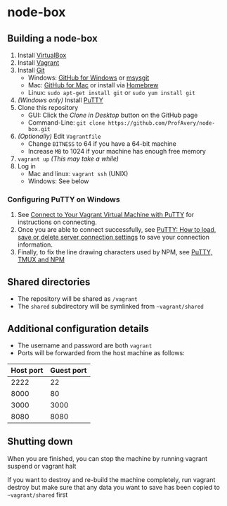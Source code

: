 # node-box

## Building a node-box

1. Install [VirtualBox](https://www.virtualbox.org/)
2. Install [Vagrant](http://www.vagrantup.com/)
3. Install [Git](http://git-scm.com/)
    - Windows: [GitHub for Windows](http://windows.github.com/) or [msysgit](http://msysgit.github.io/)
    - Mac: [GitHub for Mac](http://mac.github.com/) or install via [Homebrew](http://brew.sh/)
    - Linux: `sudo apt-get install git` or `sudo yum install git`
4. *(Windows only)* Install [PuTTY](http://www.chiark.greenend.org.uk/~sgtatham/putty/)
5. Clone this repository
    - GUI: Click the *Clone in Desktop* button on the GitHub page
    - Command-Line: `git clone https://github.com/ProfAvery/node-box.git`
6. *(Optionally)* Edit `Vagrantfile`
    - Change `BITNESS` to 64 if you have a 64-bit machine
    - Increase `MB` to 1024 if your machine has enough free memory
7. `vagrant up` *(This may take a while)*
8. Log in
    - Mac and linux: `vagrant ssh` (UNIX)
    - Windows: See below

### Configuring PuTTY on Windows

1. See
[Connect to Your Vagrant Virtual Machine with PuTTY](https://github.com/Varying-Vagrant-Vagrants/VVV/wiki/Connect-to-Your-Vagrant-Virtual-Machine-with-PuTTY)
for instructions on connecting.
2. Once you are able to connect successfully, see
[PuTTY: How to load, save or delete server connection settings](http://kb.site5.com/shell-access-ssh/putty-how-to-load-save-or-delete-server-connection-settings/)
to save your connection information.
3. Finally, to fix the line drawing characters used by NPM, see
[PuTTY, TMUX and NPM](http://curiouslynerdy.com/2013/09/putty-tmux-and-npm/)

## Shared directories

- The repository will be shared as `/vagrant`
- The `shared` subdirectory will be symlinked from `~vagrant/shared`

## Additional configuration details
- The username and password are both `vagrant`
- Ports will be forwarded from the host machine as follows:

Host port | Guest port
--------- | ----------
2222      | 22
8000      | 80
3000      | 3000
8080      | 8080

## Shutting down

When you are finished, you can stop the machine by running
    vagrant suspend
or
    vagrant halt
    
If you want to destroy and re-build the machine completely, run
    vagrant destroy
but make sure that any data you want to save has been copied to `~vagrant/shared` first

